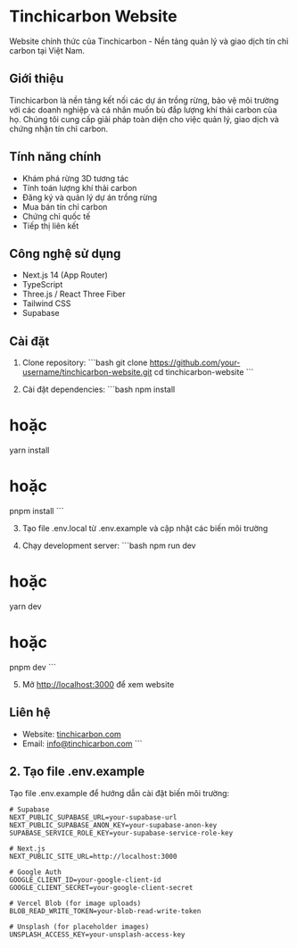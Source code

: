 # Tinchicarbon Website

Website chính thức của Tinchicarbon - Nền tảng quản lý và giao dịch tín chỉ carbon tại Việt Nam.

## Giới thiệu

Tinchicarbon là nền tảng kết nối các dự án trồng rừng, bảo vệ môi trường với các doanh nghiệp và cá nhân muốn bù đắp lượng khí thải carbon của họ. Chúng tôi cung cấp giải pháp toàn diện cho việc quản lý, giao dịch và chứng nhận tín chỉ carbon.

## Tính năng chính

- Khám phá rừng 3D tương tác
- Tính toán lượng khí thải carbon
- Đăng ký và quản lý dự án trồng rừng
- Mua bán tín chỉ carbon
- Chứng chỉ quốc tế
- Tiếp thị liên kết

## Công nghệ sử dụng

- Next.js 14 (App Router)
- TypeScript
- Three.js / React Three Fiber
- Tailwind CSS
- Supabase

## Cài đặt

1. Clone repository:
\`\`\`bash
git clone https://github.com/your-username/tinchicarbon-website.git
cd tinchicarbon-website
\`\`\`

2. Cài đặt dependencies:
\`\`\`bash
npm install
# hoặc
yarn install
# hoặc
pnpm install
\`\`\`

3. Tạo file .env.local từ .env.example và cập nhật các biến môi trường

4. Chạy development server:
\`\`\`bash
npm run dev
# hoặc
yarn dev
# hoặc
pnpm dev
\`\`\`

5. Mở [http://localhost:3000](http://localhost:3000) để xem website

## Liên hệ

- Website: [tinchicarbon.com](https://tinchicarbon.com)
- Email: info@tinchicarbon.com
\`\`\`

## 2. Tạo file .env.example

Tạo file .env.example để hướng dẫn cài đặt biến môi trường:

```plaintext file=".env.example"
# Supabase
NEXT_PUBLIC_SUPABASE_URL=your-supabase-url
NEXT_PUBLIC_SUPABASE_ANON_KEY=your-supabase-anon-key
SUPABASE_SERVICE_ROLE_KEY=your-supabase-service-role-key

# Next.js
NEXT_PUBLIC_SITE_URL=http://localhost:3000

# Google Auth
GOOGLE_CLIENT_ID=your-google-client-id
GOOGLE_CLIENT_SECRET=your-google-client-secret

# Vercel Blob (for image uploads)
BLOB_READ_WRITE_TOKEN=your-blob-read-write-token

# Unsplash (for placeholder images)
UNSPLASH_ACCESS_KEY=your-unsplash-access-key
